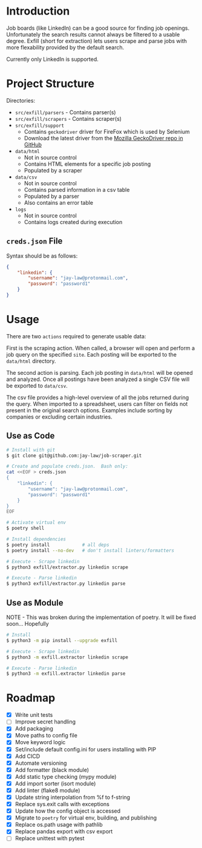 # Introduction

Job boards (like LinkedIn) can be a good source for finding job openings.  Unfortunately the search results cannot always be filtered to a usable degree.  Exfill (short for extraction) lets users scrape and parse jobs with more flexability provided by the default search.

Currently only LinkedIn is supported.

# Project Structure

Directories:
- `src/exfill/parsers` - Contains parser(s)
- `src/exfill/scrapers` - Contains scraper(s)
- `src/exfill/support` 
    - Contains `geckodriver` driver for FireFox which is used by Selenium
    - Download the latest driver from the [Mozilla GeckoDriver repo in GitHub](https://github.com/mozilla/geckodriver)
- `data/html` 
    - Not in source control
    - Contains HTML elements for a specific job posting
    - Populated by a scraper
- `data/csv` 
    - Not in source control
    - Contains parsed information in a csv table
    - Populated by a parser
    - Also contains an error table
- `logs` 
    - Not in source control
    - Contains logs created during execution

## `creds.json` File

Syntax should be as follows:

```json
{
    "linkedin": {
        "username": "jay-law@protonmail.com",
        "password": "password1"
    }
}
```

# Usage

There are two `actions` required to generate usable data:

First is the scraping action.  When called, a browser will open and perform a job query on the specified `site`.  Each posting will be exported to the `data/html` directory.  

The second action is parsing.  Each job posting in `data/html` will be opened and analyzed.  Once all postings have been analyzed a single CSV file will be exported to `data/csv`.

The csv file provides a high-level overview of all the jobs returned during the query.  When imported to a spreadsheet, users can filter on fields not present in the original search options.  Examples include sorting by companies or excluding certain industries.

## Use as Code

```bash
# Install with git
$ git clone git@github.com:jay-law/job-scraper.git

# Create and populate creds.json.  Bash only:
cat <<EOF > creds.json
{
    "linkedin": {
        "username": "jay-law@protonmail.com",
        "password": "password1"
    }
}
EOF

# Activate virtual env
$ poetry shell

# Install dependencies
$ poetry install            # all deps
$ poetry install --no-dev   # don't install linters/formatters

# Execute - Scrape linkedin
$ python3 exfill/extractor.py linkedin scrape

# Execute - Parse linkedin
$ python3 exfill/extractor.py linkedin parse
```

## Use as Module

NOTE - This was broken during the implementation of poetry.  It will be fixed soon... Hopefully

```bash
# Install
$ python3 -m pip install --upgrade exfill

# Execute - Scrape linkedin
$ python3 -m exfill.extractor linkedin scrape

# Execute - Parse linkedin
$ python3 -m exfill.extractor linkedin parse
```

# Roadmap

* [x] Write unit tests
* [ ] Improve secret handling
* [x] Add packaging
* [x] Move paths to config file
* [x] Move keyword logic
* [x] Set/include default config.ini for users installing with PIP
* [x] Add CICD
* [x] Automate versioning
* [x] Add formatter (black module)
* [x] Add static type checking (mypy module)
* [x] Add import sorter (isort module)
* [x] Add linter (flake8 module)
* [x] Update string interpolation from %f to f-string
* [x] Replace sys.exit calls with exceptions
* [x] Update how the config object is accessed
* [x] Migrate to `poetry` for virtual env, building, and publishing
* [x] Replace os.path usage with pathlib
* [x] Replace pandas export with csv export
* [ ] Replace unittest with pytest